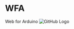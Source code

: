 # WFA
Web for Arduino
![GitHub Logo](url "https://github.com/laugustol/wfa/blob/master/public/logo.png")
